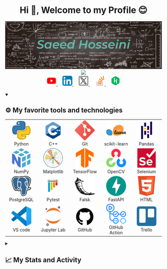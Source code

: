 <!-- header -->

<h1 align="center">Hi 👋, Welcome to my Profile 😊</h1>
<img src="https://raw.githubusercontent.com/s144s/s144s/main/img/Saeed-Background.jpg" alt="👋 Hi there! I'm Saeed" title="👋 Hi there! I'm Saeed"/>
<div align="center">
	<a href="https://github.com/DenverCoder1/readme-typing-svg">
		<img src="https://readme-typing-svg.demolab.com/?lines=Python%20developer%20and%20lover;Machine%20learning%20and%20AI%20engineer;Data%20science%20engineer%20%26%20analyzer;4%2B%20years%20of%20coding%20experience&font=Montserrat&center=true&width=440&height=45&color=50CAB2&vCenter=true&pause=1000&size=25" />
	</a>
</div>
<!-- social media -->
<div align="center">
	<a href="https://youtube.com/@saeedhosseini144">
		<img width="32px" alt="Youtube" title="Youtube" src="https://raw.githubusercontent.com/s144s/s144s/main/img/youtube-icon.png"/>
	</a>
	&#8287;&#8287;&#8287;
	<a href="https://www.linkedin.com/in/saeed-hosseini-s144s/">
		<img width="32px" alt="Linkedin" title="Linkedin" src="https://raw.githubusercontent.com/s144s/s144s/main/img/linkedin-icon.png"/>
	</a>
	&#8287;&#8287;&#8287;
	<a href="https://x.com/SaeedH144">
		<img width="32px" alt="Twitter" title="Twitter" src="https://raw.githubusercontent.com/s144s/s144s/main/img/x-icon.png"/>
	</a>
	&#8287;&#8287;&#8287;
	<a href="https://stackoverflow.com/users/14313347/saeed-hosseini">
		<img width="32px" alt="Stackoverflow" title="Stackoverflow" src="https://raw.githubusercontent.com/s144s/s144s/main/img/stack-icon.png"/>
	</a>
	&#8287;&#8287;&#8287;
	<a href="https://www.hackerrank.com/saeed144_73">
		<img width="32px" alt="Hackerrank" title="Hackerrank" src="https://raw.githubusercontent.com/s144s/s144s/main/img/hackerrank-icon.png"/>
	</a>
</div>
<br/>
<!-- skils -->
<details open> 
 	<summary><h2>⚙️ My favorite tools and technologies</h2></summary>
	<table>
		<tr>
			<td align="center" width="96">
			    <img src="https://raw.githubusercontent.com/s144s/s144s/main/img/python.png" alt="icon" width="64" height="64" />
			  <br>Python
			</td>
				<td align="center" width="96">
			    <img src="https://raw.githubusercontent.com/s144s/s144s/main/img/cpp.png" alt="icon" width="64" height="64" />
			  <br>C++
			</td>
				<td align="center" width="96">
			    <img src="https://raw.githubusercontent.com/s144s/s144s/main/img/git.png" alt="icon" width="64" height="64" />
			  <br>Git
			</td>
				<td align="center" width="96">
			    <img src="https://raw.githubusercontent.com/s144s/s144s/main/img/scikit-learn.png" alt="icon" width="64" height="64" />
			  <br>scikit-learn
			</td>
				<td align="center" width="96">
			    <img src="https://raw.githubusercontent.com/s144s/s144s/main/img/Pandas.png" alt="icon" width="64" height="64" />
			  <br>Pandas
			</td>
		</tr>
		<tr>
			<td align="center" width="96">
			    <img src="https://raw.githubusercontent.com/s144s/s144s/main/img/NumPy.png" alt="icon" width="64" height="64" />
			  <br>NumPy
			</td>
				<td align="center" width="96">
			    <img src="https://raw.githubusercontent.com/s144s/s144s/main/img/Matplotlib.png" alt="icon" width="64" height="64" />
			  <br>Matplotlib
			</td>
				<td align="center" width="96">
			    <img src="https://raw.githubusercontent.com/s144s/s144s/main/img/TensorFlow.png" alt="icon" width="64" height="64" />
			  <br>TensorFlow
			</td>
				<td align="center" width="96">
			    <img src="https://raw.githubusercontent.com/s144s/s144s/main/img/OpenCV.png" alt="icon" width="64" height="64" />
			  <br>OpenCV
			</td>
				<td align="center" width="96">
			    <img src="https://raw.githubusercontent.com/s144s/s144s/main/img/Selenium.png" alt="icon" width="64" height="64" />
			  <br>Selenium
			</td>
		</tr>
		<tr>
			<td align="center" width="96">
			    <img src="https://raw.githubusercontent.com/s144s/s144s/main/img/postgre.png" alt="icon" width="64" height="64" />
			  <br>PostgreSQL
			</td>
				<td align="center" width="96">
			    <img src="https://raw.githubusercontent.com/s144s/s144s/main/img/pytest.png" alt="icon" width="64" height="64" />
			  <br>Pytest
			</td>
				<td align="center" width="96">
			    <img src="https://raw.githubusercontent.com/s144s/s144s/main/img/flask.png" alt="icon" width="64" height="64" />
			  <br>Falsk
			</td>
				<td align="center" width="96">
			    <img src="https://raw.githubusercontent.com/s144s/s144s/main/img/FastAPI.png" alt="icon" width="64" height="64" />
			  <br>FastAPI
			</td>
				<td align="center" width="96">
			    <img src="https://raw.githubusercontent.com/s144s/s144s/main/img/html.png" alt="icon" width="64" height="64" />
			  <br>HTML
			</td>
		</tr>
		<tr>
			<td align="center" width="96">
			    <img src="https://raw.githubusercontent.com/s144s/s144s/main/img/vs.png" alt="icon" width="64" height="64" />
			  <br>VS code
			</td>
				<td align="center" width="96">
			    <img src="https://raw.githubusercontent.com/s144s/s144s/main/img/Jupyter.png" alt="icon" width="64" height="64" />
			  <br>Jupyter Lab
			</td>
				<td align="center" width="96">
			    <img src="https://raw.githubusercontent.com/s144s/s144s/main/img/github.png" alt="icon" width="64" height="64" />
			  <br>GitHub
			</td>
				<td align="center" width="96">
			    <img src="https://raw.githubusercontent.com/s144s/s144s/main/img/GitHub Actions.png" alt="icon" width="64" height="64" />
			  <br>GitHub Action
			</td>
				<td align="center" width="96">
			    <img src="https://raw.githubusercontent.com/s144s/s144s/main/img/Trello.png" alt="icon" width="64" height="64" />
			  <br>Trello
			</td>
		</tr>
	</table>
</details>

<details> 
 	<summary>
 		<h2>📈 My Stats and Activity</h2>
 	</summary>
    <h3>🔥 Streak Stats</h3>
	<div>
        <a href="https://git.io/streak-stats"><img src="https://streak-stats.demolab.com?user=s144s&theme=blue-navy" alt="GitHub Streak" /></a>
	</div>
	<h3>💻 Languages</h3>
	<div>
		<a href="https://github.com/anuraghazra/github-readme-stats">
			<img alt="saeed's Top Languages" src="https://github-readme-stats.vercel.app/api/top-langs/?username=s144s&&custom_title=Top+Languages&hide_progress=true&theme=blue_navy" height="192px"/>
		</a>
		<br>
		<p>
			<b>Note:</b> Top languages is only a metric of the languages my public code consists of and doesn't reflect experience or skill level.
		</p>
	</div>
	<h3>⚡ Activities</h3>
	<div>
		  <a href="https://github.com/ashutosh00710/github-readme-activity-graph"><img alt="Saeed's Activity Graph" src="https://github-readme-activity-graph.vercel.app/graph/?username=s144s&bg_color=1F222E&color=F8D866&line=50CAB2&point=FFFFFF&hide_border=true&theme=merko" /></a>
	</div>
	<!--<h3>👨‍💻 Workflow</h3> -->
	<!--START_SECTION:activity-->
	<!--END_SECTION:activity-->
	<!--START_SECTION:waka-->
![Code Time](http://img.shields.io/badge/Code%20Time-227%20hrs%2026%20mins-blue)

![Lines of code](https://img.shields.io/badge/From%20Hello%20World%20I%27ve%20Written-11.4%20million%20lines%20of%20code-blue)

**I'm an Early 🐤** 

```text
🌞 Morning                1280 commits        ██████████░░░░░░░░░░░░░░░   41.90 % 
🌆 Daytime                960 commits         ████████░░░░░░░░░░░░░░░░░   31.42 % 
🌃 Evening                512 commits         ████░░░░░░░░░░░░░░░░░░░░░   16.76 % 
🌙 Night                  303 commits         ██░░░░░░░░░░░░░░░░░░░░░░░   09.92 % 
```
📅 **I'm Most Productive on Tuesday** 

```text
Monday                   469 commits         ████░░░░░░░░░░░░░░░░░░░░░   15.35 % 
Tuesday                  495 commits         ████░░░░░░░░░░░░░░░░░░░░░   16.20 % 
Wednesday                474 commits         ████░░░░░░░░░░░░░░░░░░░░░   15.52 % 
Thursday                 402 commits         ███░░░░░░░░░░░░░░░░░░░░░░   13.16 % 
Friday                   282 commits         ██░░░░░░░░░░░░░░░░░░░░░░░   09.23 % 
Saturday                 438 commits         ████░░░░░░░░░░░░░░░░░░░░░   14.34 % 
Sunday                   495 commits         ████░░░░░░░░░░░░░░░░░░░░░   16.20 % 
```


📊 **This Week I Spent My Time On** 

```text
🕑︎ Time Zone: Asia/Tehran

💬 Programming Languages: 
Python                   18 hrs 35 mins      ████████████████████░░░░░   79.80 % 
C++                      1 hr 4 mins         █░░░░░░░░░░░░░░░░░░░░░░░░   04.62 % 
HTML                     1 hr                █░░░░░░░░░░░░░░░░░░░░░░░░   04.34 % 
YAML                     1 hr                █░░░░░░░░░░░░░░░░░░░░░░░░   04.30 % 
JSON                     57 mins             █░░░░░░░░░░░░░░░░░░░░░░░░   04.12 % 
```


 Last Updated on 03/04/2024 22:12:45 UTC
<!--END_SECTION:waka-->
</details>
